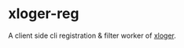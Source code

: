 # xloger-reg

A client side cli registration & filter worker of [xloger](https://gitbug.com/idollo/xloger).